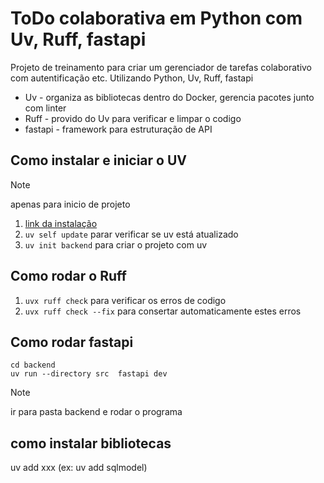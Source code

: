 # ToDo colaborativa em Python com Uv, Ruff, fastapi

Projeto de treinamento para criar um gerenciador de tarefas colaborativo com autentificação etc.
Utilizando Python, Uv, Ruff, fastapi

* Uv - organiza as bibliotecas dentro do Docker, gerencia pacotes junto com linter
* Ruff - provido do Uv para verificar e limpar o codigo
* fastapi - framework para estruturação de API

## Como instalar e iniciar o UV
> [!NOTE]  
> apenas para inicio de projeto  

1. [link da instalação](https://docs.astral.sh/uv/getting-started/installation/)
1. `uv self update` parar verificar se uv está atualizado
1. `uv init backend` para criar o projeto com uv  


## Como rodar o Ruff

1. `uvx ruff check` para verificar os erros de codigo
1. `uvx ruff check --fix` para consertar automaticamente estes erros

## Como rodar fastapi
```shell
cd backend
uv run --directory src  fastapi dev
```
> [!NOTE]  
> ir para pasta backend e rodar o programa

## como instalar bibliotecas
uv add xxx (ex: uv add sqlmodel)
 